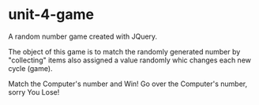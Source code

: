 # unit-4-game
A random number game created with JQuery.

The object of this game is to match the randomly generated number by "collecting" items also assigned a value randomly whic changes each new cycle (game). 

Match the Computer's number and Win!
Go over the Computer's number, sorry You Lose!
